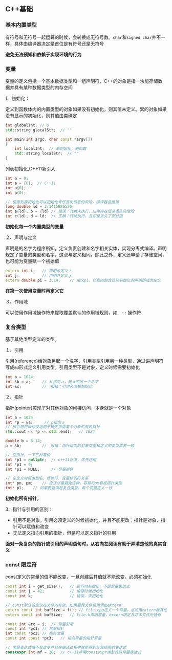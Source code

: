 ## C++基础

### 基本内置类型

有符号和无符号一起运算的时候，会转换成无符号数。`char`和`signed char`并不一样，具体由编译器决定是首位是有符号还是无符号

**避免无法预知和依赖于实现环境的行为**

### 变量

变量的定义包括一个基本数据类型和一组声明符，C++的对象是指一块能存储数据并具有某种数据类型的内存空间

1、初始化：

定义到函数体内的内置类型的对象如果没有初始化，则其值未定义。累的对象如果没有显示的初始化，则其值由类确定
``` c++
int globalInt; // 0
std::string glocalStr;  // ""

int main(int argc, char const *argv[])
{
    int localInt;  // 未初始化，随机数
    std::string localStr;  // ""
}
```

列表初始化,C++11新引入

``` c++
int a = 0;
int a = {0};  // C++11
int a{0};
int a(0);

// 使用列表初始化可以初始化岑仔丢失信息的风险，编译器会报错
long double ld = 3.1415926536;
int a{ld}, b = {ld} // 错误：转换未执行，应为存在信息丢失的危险
int c(ld), d = ld;  // 正确：转换执行，且却是丢失了部分值
```

**初始化每一个内置类型的变量**

２、声明与定义

声明是的名字为程序所知，定义负责创建和名字相关实体，实现分离式编译。声明规定了变量的类型和名字，这点与定义相同。除此之外，定义还申请了存储空间，也可能为变量赋一个初始值
``` c++
extern int i;   // 声明未定义ｉ
int j;          // 声明并定义ｊ
extern double pi = 3.14;    // 定义pi，任意的包含显示初始化的声明即成为定义
```

**在第一次使用变量时再定义它**

３、作用域

可以使用作用域操作符来提取覆盖默认的作用域规则，如　`::` 操作符

### 复合类型

基于其他类型定义的类型。

１、引用

引用(reference)给对象另起一个名字，引用类型引用另一种类型，通过讲声明符写成`&d`形式定义引用类型。引用类型不是对象，定义时候需要初始化


``` c++
int a = 1024;
int &b = a;     // ｂ指向ａ，是ａ的另一个名字
int &c;         //　报错：引用必须被初始化
```

２、指针

指针(pointer)实现了对其他对象的间接访问，本身就是一个对象


``` c++
int a = 1024;
int *p = &a;     // p指向ａ
// 解引用符操作仅适用于确定指向某个对象的有效指针
std::cout << *p << std::endl;   // 1024

double b = 3.14;
p = &b;         //　报错：指针指向的对象类型和定义的类型需要一致

// 空指针，一下三种等价
int *p1 = nullptr;  // c++11标准，优先选用
int *p1 = 0;
int *p1 = NULL;     // 尽量避免

// 在定义时将类型名、修饰符、变量标识符关系
int* pn, pm;    // 应该尽量避免这种，容易将pm看成指针类型
int* pl;    // 如果要强调是复合类型，每个变量定义一行 
```

**初始化所有指针，**

3、指针与引用的区别：

- 引用不是对象，引用必须定义的时候初始化，并且不能更改；指针是对象，指针可以赋值和改变
- 无法定义指向引用的指针，但是可以定义指针的引用

**面对一条复杂的指针或引用的声明语句时，从右向左阅读有助于弄清楚他的真实含义**

### const 限定符

const定义的常量的值不能改变，一旦创建后其值就不能改变，必须初始化

``` c++
const int i = get_size();   // 运行时初始化，不是常量表达式
const int j = 42;           // 编译时候初始化
const int k;                // 错误，未初始化

// const默认设定仅在文件内有效，如果要跨文件使用添加extern
extern const int bufSize = f(); // file.cpp定义一个常量，必须用extern被其他文件使用  
extern const int bufSize;   // file.h声明常量，extern限定并非本文件所独有

const int &rc = i;  // 常量引用
const int *pc1; // 常量指针
int const *pc2; // 指针常量
const int const *pc3;   // 指向常量的指针常量

// 常量表达式值不会改变并且在编译过程中就能得到计算结果的表达式
constexpr int mf = 20;  // c++11声明constexpr类型表示常量表达式
```




